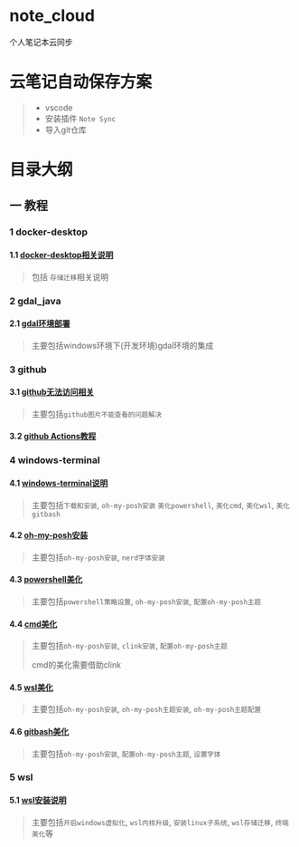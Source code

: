 # note_cloud

个人笔记本云同步

# 云笔记自动保存方案

> - vscode
> - 安装插件 `Note Sync`
> - 导入git仓库

# 目录大纲

## 一 教程

### 1 docker-desktop

#### 1.1 [docker-desktop相关说明](./%E7%AC%94%E8%AE%B0/%E6%95%99%E7%A8%8B/docker-desktop%E7%9B%B8%E5%85%B3%E8%AF%B4%E6%98%8E/1.docker-desktop%E7%9B%B8%E5%85%B3%E8%AE%B0%E5%BD%95.md)

> 包括 `存储迁移`相关说明

### 2 gdal_java

#### 2.1 [gdal环境部署](./%E7%AC%94%E8%AE%B0/%E6%95%99%E7%A8%8B/gdal_java/1.gdal%E5%AE%89%E8%A3%85.md)

> 主要包括windows环境下(开发环境)gdal环境的集成

### 3 github

#### 3.1 [github无法访问相关](./%E7%AC%94%E8%AE%B0/%E6%95%99%E7%A8%8B/github/1.github%E8%AE%BF%E9%97%AE%E7%9B%B8%E5%85%B3.md)

> 主要包括`github图片不能查看的问题解决`

#### 3.2 [github Actions教程](./%E7%AC%94%E8%AE%B0/%E6%95%99%E7%A8%8B/github/2.Github%20Actions.md)

### 4 windows-terminal

#### 4.1 [windows-terminal说明](./%E7%AC%94%E8%AE%B0/%E6%95%99%E7%A8%8B/windows-terminal/1.windows-terminal%E8%AF%B4%E6%98%8E.md)

> 主要包括`下载和安装`, `oh-my-posh安装` `美化powershell`, `美化cmd`, `美化wsl`, `美化gitbash`

#### 4.2 [oh-my-posh安装](./%E7%AC%94%E8%AE%B0/%E6%95%99%E7%A8%8B/windows-terminal/2.oh-my-posh%E5%AE%89%E8%A3%85.md)

> 主要包括`oh-my-posh安装`, `nerd字体安装 `

#### 4.3 [powershell美化](./%E7%AC%94%E8%AE%B0/%E6%95%99%E7%A8%8B/windows-terminal/3.powershell%E7%BE%8E%E5%8C%96.md)

> 主要包括`powershell策略设置`, `oh-my-posh安装`, `配置oh-my-posh主题`

#### 4.4 [cmd美化](./%E7%AC%94%E8%AE%B0/%E6%95%99%E7%A8%8B/windows-terminal/4.cmd%E7%BE%8E%E5%8C%96.md)

> 主要包括`oh-my-posh安装`, `clink安装`, `配置oh-my-posh主题`
>
> cmd的美化需要借助clink

#### 4.5 [wsl美化](./%E7%AC%94%E8%AE%B0/%E6%95%99%E7%A8%8B/windows-terminal/5.wsl%E7%BE%8E%E5%8C%96.md)

> 主要包括`oh-my-posh安装`, `oh-my-posh主题安装`, `oh-my-posh主题配置`

#### 4.6 [gitbash美化](./%E7%AC%94%E8%AE%B0/%E6%95%99%E7%A8%8B/windows-terminal/6.gitbash%E7%BE%8E%E5%8C%96.md)

> 主要包括`oh-my-posh安装`, `配置oh-my-posh主题`, `设置字体`

### 5 wsl

#### 5.1 [wsl安装说明](./%E7%AC%94%E8%AE%B0/%E6%95%99%E7%A8%8B/wsl/1.wsl.md)

> 主要包括`开启windows虚拟化`, `wsl内核升级`, `安装linux子系统`, `wsl存储迁移`, `终端美化`等